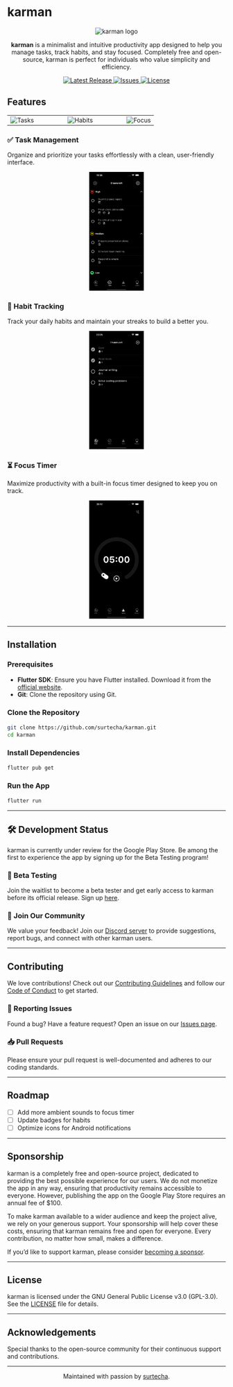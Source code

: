 # karman

<p align="center">
  <img src="https://github.com/user-attachments/assets/8eacaa3b-2f16-476b-b130-e81fd800a0c6" alt="karman logo" width="200"/>
</p>

<p align="center">
  <strong>karman</strong> is a minimalist and intuitive productivity app designed to help you manage tasks, track habits, and stay focused. Completely free and open-source, karman is perfect for individuals who value simplicity and efficiency.
</p>

<p align="center">
  <a href="https://github.com/surtecha/karman/releases">
    <img src="https://img.shields.io/github/v/release/surtecha/karman?include_prereleases&style=flat" alt="Latest Release">
  </a>
  <a href="https://github.com/surtecha/karman/issues">
    <img src="https://img.shields.io/github/issues/surtecha/karman?style=flat" alt="Issues">
  </a>
  <a href="https://github.com/surtecha/karman/blob/main/LICENSE">
    <img src="https://img.shields.io/github/license/surtecha/karman?style=flat" alt="License">
  </a>
</p>

## Features

<table align="center">
  <tr>
    <td><img src="https://github.com/user-attachments/assets/ce5df2f6-f7dc-41c7-9129-85add2e264c0" alt="Tasks" width="250"></td>
    <td style="width: 50px;"></td>
    <td><img src="https://github.com/user-attachments/assets/e775091b-da85-4f0b-899b-bef307d6715a" alt="Habits" width="250"></td>
    <td style="width: 50px;"></td>
    <td><img src="https://github.com/user-attachments/assets/97859270-533e-42b1-af4a-9233492870a3" alt="Focus" width="250"></td>
  </tr>
</table>

### ✅ Task Management

Organize and prioritize your tasks effortlessly with a clean, user-friendly interface.
<p align="center">
  <img src="preview/tasks.gif" alt="Task Management" width="25%">
</p>

### 🔄 Habit Tracking

Track your daily habits and maintain your streaks to build a better you.
<p align="center">
  <img src="preview/habits.gif" alt="Habit Tracking" width="25%">
</p>

### ⏳ Focus Timer

Maximize productivity with a built-in focus timer designed to keep you on track.
<p align="center">
  <img src="preview/focus.gif" alt="Focus Timer" width="25%">
</p>

---

## Installation

### Prerequisites

- **Flutter SDK**: Ensure you have Flutter installed. Download it from the [official website](https://flutter.dev/docs/get-started/install).
- **Git**: Clone the repository using Git.

### Clone the Repository

```bash
git clone https://github.com/surtecha/karman.git
cd karman
```
### Install Dependencies

```bash
flutter pub get
```
### Run the App

```bash
flutter run
```
---

## 🛠️ Development Status

karman is currently under review for the Google Play Store. Be among the first to experience the app by signing up for the Beta Testing program!

### 📲 Beta Testing

Join the waitlist to become a beta tester and get early access to karman before its official release. Sign up [here](https://getwaitlist.com/waitlist/18391).

### 💬 Join Our Community

We value your feedback! Join our [Discord server](https://discord.gg/wDkZDfpVwp) to provide suggestions, report bugs, and connect with other karman users.

---

## Contributing

We love contributions! Check out our [Contributing Guidelines](CONTRIBUTING.md) and follow our [Code of Conduct](CODE_OF_CONDUCT.md) to get started.

### 🐛 Reporting Issues

Found a bug? Have a feature request? Open an issue on our [Issues page](https://github.com/surtecha/karman/issues).

### 📥 Pull Requests

Please ensure your pull request is well-documented and adheres to our coding standards.

---

## Roadmap

- [ ] Add more ambient sounds to focus timer
- [ ] Update badges for habits
- [ ] Optimize icons for Android notifications

---

## Sponsorship

karman is a completely free and open-source project, dedicated to providing the best possible experience for our users. We do not monetize the app in any way, ensuring that productivity remains accessible to everyone. However, publishing the app on the Google Play Store requires an annual fee of $100. 

To make karman available to a wider audience and keep the project alive, we rely on your generous support. Your sponsorship will help cover these costs, ensuring that karman remains free and open for everyone. Every contribution, no matter how small, makes a difference.

If you’d like to support karman, please consider [becoming a sponsor](https://github.com/sponsors/surtecha).

---

## License

karman is licensed under the GNU General Public License v3.0 (GPL-3.0). See the [LICENSE](LICENSE) file for details.

---

## Acknowledgements

Special thanks to the open-source community for their continuous support and contributions.

---

<p align="center">
  Maintained with passion by <a href="https://github.com/surtecha">surtecha</a>.
</p>
